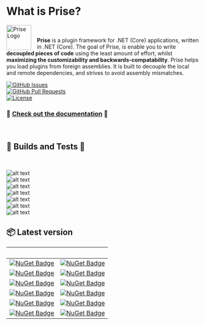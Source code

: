 # What is Prise?

<img src="https://github.com/merken/Prise/blob/master/docs/prise.png?raw=true" 
alt="Prise Logo" width="65" height="65" style="float:left; padding-right:15px;" />

<br/>

**Prise** is a plugin framework for .NET (Core) applications, written in .NET (Core). The goal of Prise, is enable you to write **decoupled pieces of code** using the least amount of effort, whilst **maximizing the customizability and backwards-compatability**. Prise helps you load plugins from foreign assemblies. It is built to decouple the local and remote dependencies, and strives to avoid assembly mismatches.

[![GitHub Issues](https://img.shields.io/github/issues/merken/prise?style=flat-square)](https://github.com/merken/prise/issues)<br/>
[![GitHub Pull Requests](https://img.shields.io/github/issues-pr/merken/prise?style=flat-square)](https://github.com/merken/prise/pulls)<br/>
[![License](https://img.shields.io/badge/license-MIT-blue.svg?style=flat-square)](https://github.com/merken/Prise/LICENSE)<br/>

### 📜 [Check out the documentation](https://merken.github.io/Prise) 📜

<br/>

## 🚀 Builds and Tests 🧪

<br/>

![alt text](https://img.shields.io/github/workflow/status/merken/prise/prise-build?label=Prise%20Build&style=flat-square)</br>
![alt text](https://img.shields.io/github/workflow/status/merken/prise/prise-unit-tests?label=Unit%20Tests&style=flat-square)</br>
![alt text](https://img.shields.io/github/workflow/status/merken/prise/prise-integration-tests?label=Integration%20Tests&style=flat-square)</br>
![alt text](https://img.shields.io/github/workflow/status/merken/prise/prise-backwards-compatability?label=Backwards%20Compatability%20Tests&style=flat-square)</br>
![alt text](https://img.shields.io/github/workflow/status/merken/prise/prise-build-samples?label=Build%20Samples&style=flat-square)</br>
![alt text](https://img.shields.io/github/workflow/status/merken/prise/prise-build-samples-plugins?label=Build%20Samples%20Plugins&style=flat-square)</br>
![alt text](https://img.shields.io/github/workflow/status/merken/prise/prise-unit-test-samples-plugins?label=Samples%20Unit%20Tests&style=flat-square)</br>

## 📦 Latest version
| &nbsp; | &nbsp; |
| -- | -- |
| [![NuGet Badge](https://img.shields.io/nuget/v/Prise?label=Prise&style=flat-square)](https://www.nuget.org/packages/Prise/) | [![NuGet Badge](https://img.shields.io/nuget/dt/prise?style=flat-square)](https://www.nuget.org/packages/Prise/) |
| [![NuGet Badge](https://img.shields.io/nuget/v/Prise.Plugin?label=Prise.Plugin&style=flat-square)](https://www.nuget.org/packages/Prise.Plugin/) | [![NuGet Badge](https://img.shields.io/nuget/dt/Prise.Plugin?style=flat-square)](https://www.nuget.org/packages/Prise.plugin/) |
| [![NuGet Badge](https://img.shields.io/nuget/v/Prise.Mvc?label=Prise.Mvc&style=flat-square)](https://www.nuget.org/packages/Prise.Mvc/) | [![NuGet Badge](https://img.shields.io/nuget/dt/Prise.Mvc?style=flat-square)](https://www.nuget.org/packages/Prise.Mvc/) |
| [![NuGet Badge](https://img.shields.io/nuget/v/Prise.Proxy?label=Prise.Proxy&style=flat-square)](https://www.nuget.org/packages/Prise.Proxy/) | [![NuGet Badge](https://img.shields.io/nuget/dt/Prise.Proxy?style=flat-square)](https://www.nuget.org/packages/Prise.Proxy/) |
| [![NuGet Badge](https://img.shields.io/nuget/v/Prise.ReverseProxy?label=Prise.ReverseProxy&style=flat-square)](https://www.nuget.org/packages/Prise.ReverseProxy/) | [![NuGet Badge](https://img.shields.io/nuget/dt/Prise.ReverseProxy?style=flat-square)](https://www.nuget.org/packages/Prise.ReverseProxy/) |
| [![NuGet Badge](https://img.shields.io/nuget/v/Prise.Testing?label=Prise.Testing&style=flat-square)](https://www.nuget.org/packages/Prise.Testing/) | [![NuGet Badge](https://img.shields.io/nuget/dt/Prise.Testing?style=flat-square)](https://www.nuget.org/packages/Prise.Testing/) |

